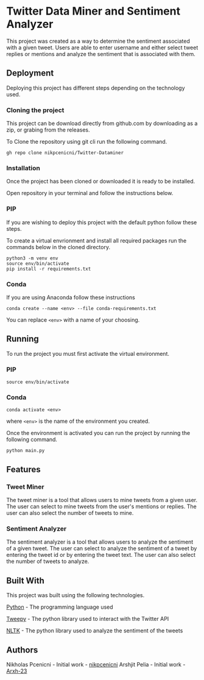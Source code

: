 
# Twitter Data Miner and Sentiment Analyzer

This project was created as a way to determine the sentiment associated with a given tweet.
Users are able to enter username and either select tweet replies or mentions and analyze the sentiment that is associated with them.


## Deployment

Deploying this project has different steps depending on the technology used.

### Cloning the project
This project can be download directly from github.com by downloading as a zip, or grabing from the releases.

To Clone the repository using git cli run the following command.
```
gh repo clone nikpcenicni/Twitter-Dataminer
```

### Installation
Once the project has been cloned or downloaded it is ready to be installed.

Open repository in your terminal and follow the instructions below.

### PIP
If you are wishing to deploy this project with the default python follow these steps.


To create a virtual envrionment and install all required packages run the commands below in the cloned directory.
```
python3 -m venv env
source env/bin/activate
pip install -r requirements.txt
```

### Conda
If you are using Anaconda follow these instructions

```
conda create --name <env> --file conda-requirements.txt
```

You can replace ```<env>``` with a name of your choosing.


## Running

To run the project you must first activate the virtual environment.

### PIP
```
source env/bin/activate
```

### Conda
```
conda activate <env>
```
where ```<env>``` is the name of the environment you created.

Once the environment is activated you can run the project by running the following command.
```
python main.py
```

## Features

### Tweet Miner
The tweet miner is a tool that allows users to mine tweets from a given user. The user can select to mine tweets from the user's mentions or replies. The user can also select the number of tweets to mine.

### Sentiment Analyzer
The sentiment analyzer is a tool that allows users to analyze the sentiment of a given tweet. The user can select to analyze the sentiment of a tweet by entering the tweet id or by entering the tweet text. The user can also select the number of tweets to analyze.

## Built With
This project was built using the following technologies.

[Python](https://www.python.org/) - The programming language used

[Tweepy](https://www.tweepy.org/) - The python library used to interact with the Twitter API

[NLTK](https://www.nltk.org/) - The python library used to analyze the sentiment of the tweets

## Authors
Nikholas Pcenicni - Initial work - [nikpcenicni](https://pcenicni.dev)
Arshjit Pelia - Initial work - [Arxh-23](https://github.com/Arxh-23)
